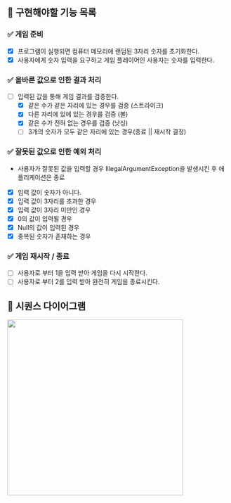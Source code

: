 ## 📝 구현해야할 기능 목록

### ✅ 게임 준비
- [x] 프로그램이 실행되면 컴퓨터 메모리에 랜덤된 3자리 숫자를 초기화한다.
- [x] 사용자에게 숫자 입력을 요구하고 게임 플레이어인 사용자는 숫자를 입력한다.

### ✅ 올바른 값으로 인한 결과 처리
- [ ] 입력된 값을 통해 게임 결과를 검증한다.
  - [x] 같은 수가 같은 자리에 있는 경우를 검증 (스트라이크)
  - [x] 다른 자리에 있에 있는 경우를 검증 (볼)
  - [x] 같은 수가 전혀 없는 경우를 검증 (낫싱)
  - [ ] 3개의 숫자가 모두 같은 자리에 있는 경우(종료 || 재시작 결정)

### ✅ 잘못된 값으로 인한 예외 처리
- 사용자가 잘못된 값을 입력할 경우 IllegalArgumentException을 발생시킨 후 애플리케이션은 종료
- [x] 입력 값이 숫자가 아니다.
- [x] 입력 값이 3자리를 초과한 경우
- [x] 입력 값이 3자리 미만인 경우
- [x] 0의 값이 입력될 경우
- [x] Null의 값이 입력된 경우
- [x] 중복된 숫자가 존재하는 경우

### ✅ 게임 재시작 / 종료
- [ ] 사용자로 부터 1을 입력 받아 게임을 다시 시작한다.
- [ ] 사용자로 부터 2를 입력 받아 완전히 게임을 종료시킨다.

## 📝 시퀀스 다이어그램
<img src="https://github.com/IToriginal/java-baseball-6/assets/117193889/d0626544-a29b-4ba7-95fe-6d4f94f20d92" width=400>